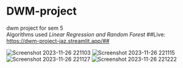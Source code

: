 # DWM-project
dwm project for sem 5 <br/>
Algorithms used _Linear Regression and Random Forest_
##Live: https://dwm-project-jaz.streamlit.app/##

![Screenshot 2023-11-26 221103](https://github.com/falcaozane/DWM-project/assets/112317470/23408e2e-6d5f-445b-a8c4-1936ea5ced53)
![Screenshot 2023-11-26 221115](https://github.com/falcaozane/DWM-project/assets/112317470/824efb7c-bb9f-427a-ab38-86d7bacbf2eb)
![Screenshot 2023-11-26 221127](https://github.com/falcaozane/DWM-project/assets/112317470/2083d054-7886-408f-b54f-32eba368ba25)
![Screenshot 2023-11-26 221222](https://github.com/falcaozane/DWM-project/assets/112317470/64863f68-0ec2-471d-ac03-b87b1d1d165d)

